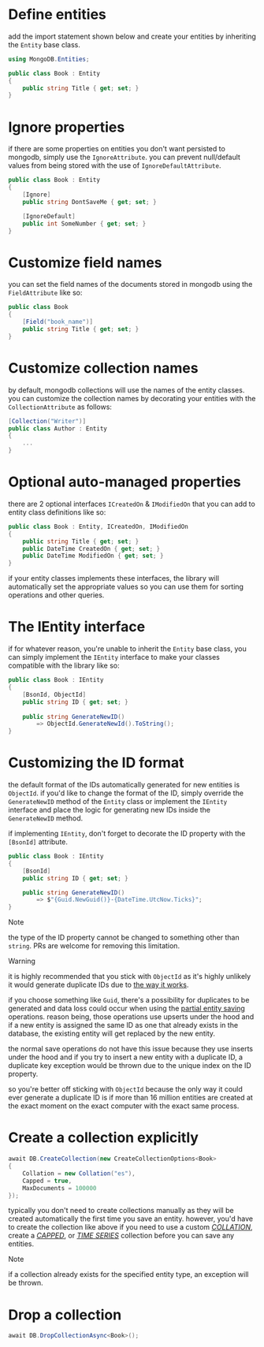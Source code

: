 # Define entities

add the import statement shown below and create your entities by inheriting the `Entity` base class.

```csharp
using MongoDB.Entities;

public class Book : Entity
{
    public string Title { get; set; }
}
```

# Ignore properties

if there are some properties on entities you don't want persisted to mongodb, simply use the `IgnoreAttribute`.
you can prevent null/default values from being stored with the use of `IgnoreDefaultAttribute`.
```csharp
public class Book : Entity
{
    [Ignore] 
    public string DontSaveMe { get; set; }

    [IgnoreDefault] 
    public int SomeNumber { get; set; }
}
```

# Customize field names
you can set the field names of the documents stored in mongodb using the `FieldAttribute` like so:
```csharp
public class Book
{
    [Field("book_name")]
    public string Title { get; set; }
}
```

# Customize collection names
by default, mongodb collections will use the names of the entity classes. you can customize the collection names by decorating your entities with the `CollectionAttribute` as follows:
```csharp
[Collection("Writer")]
public class Author : Entity
{
    ...
}
```

# Optional auto-managed properties
there are 2 optional interfaces `ICreatedOn` & `IModifiedOn` that you can add to entity class definitions like so:
```csharp
public class Book : Entity, ICreatedOn, IModifiedOn
{
    public string Title { get; set; }
    public DateTime CreatedOn { get; set; }
    public DateTime ModifiedOn { get; set; }
}
```
if your entity classes implements these interfaces, the library will automatically set the appropriate values so you can use them for sorting operations and other queries.

# The IEntity interface

if for whatever reason, you're unable to inherit the `Entity` base class, you can simply implement the `IEntity` interface to make your classes compatible with the library like so:
```csharp
public class Book : IEntity
{
    [BsonId, ObjectId]
    public string ID { get; set; }
    
    public string GenerateNewID() 
        => ObjectId.GenerateNewId().ToString();
}
```

# Customizing the ID format
the default format of the IDs automatically generated for new entities is `ObjectId`. if you'd like to change the format of the ID, simply override the `GenerateNewID` method of the `Entity` class or implement the `IEntity` interface and place the logic for generating new IDs inside the `GenerateNewID` method. 

if implementing `IEntity`, don't forget to decorate the ID property with the `[BsonId]` attribute.
```csharp
public class Book : IEntity
{
    [BsonId]
    public string ID { get; set; }

    public string GenerateNewID()
        => $"{Guid.NewGuid()}-{DateTime.UtcNow.Ticks}";
}
```

> [!note]
> the type of the ID property cannot be changed to something other than `string`. PRs are welcome for removing this limitation.

<!-- <h2 style="color:#cb0000">A word of warning about custom IDs</h2> -->
> [!warning]
>it is highly recommended that you stick with `ObjectId` as it's highly unlikely it would generate duplicate IDs due to [the way it works](https://www.mongodb.com/blog/post/generating-globally-unique-identifiers-for-use-with-mongodb).
> 
>if you choose something like `Guid`, there's a possibility for duplicates to be generated and data loss could occur when using the [partial entity saving](Entities-Save.md#save-entities-partially) operations. reason being, those operations use upserts under the hood and if a new entity is assigned the same ID as one that already exists in the database, the existing entity will get replaced by the new entity.
> 
>the normal save operations do not have this issue because they use inserts under the hood and if you try to insert a new entity with a duplicate ID, a duplicate key exception would be thrown due to the unique index on the ID property.
> 
>so you're better off sticking with `ObjectId` because the only way it could ever generate a duplicate ID is if more than 16 million entities are created at the exact moment on the exact computer with the exact same process.

# Create a collection explicitly
```csharp
await DB.CreateCollection(new CreateCollectionOptions<Book>
{
    Collation = new Collation("es"),
    Capped = true,
    MaxDocuments = 100000
});
```
typically you don't need to create collections manually as they will be created automatically the first time you save an entity. 
however, you'd have to create the collection like above if you need to use a custom *[COLLATION](https://docs.mongodb.com/manual/reference/collation/)*, create a *[CAPPED](https://docs.mongodb.com/manual/core/capped-collections/)*, or *[TIME SERIES](https://docs.mongodb.com/manual/core/timeseries-collections/)* collection before you can save any entities.

> [!note]
> if a collection already exists for the specified entity type, an exception will be thrown.

# Drop a collection
```csharp
await DB.DropCollectionAsync<Book>();
```